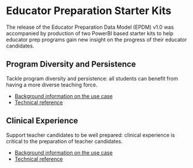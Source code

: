 # Educator Preparation Starter Kits

The release of the Educator Preparation Data Model (EPDM) v1.0 was accompanied by production of two PowerBI based starter kits to help educator prep programs gain new insight on the progress of their educator candidates.

## Program Diversity and Persistence

Tackle program diversity and persistence: all students can benefit from having a more diverse teaching force.

* [Background information on the use case](/getting-started/educator-pipeline/program-diversity)
* [Technical reference](./program-diversity/readme.md)

## Clinical Experience

Support teacher candidates to be well prepared: clinical experience is critical to the preparation of teacher candidates.

* [Background information on the use case](/getting-started/educator-pipeline/clinical-experience)
* [Technical reference](./clinical-experience/readme.md)
